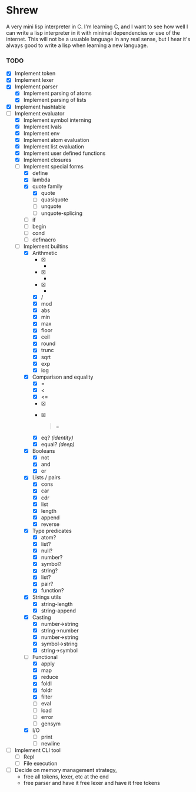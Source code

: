 # Shrew 

A very mini lisp interpreter in C. I'm learning C, and I want to see how well 
I can write a lisp interpreter in it with minimal dependencies or use of the 
internet.  This will not be a usuable language in any real sense, but I hear 
it's always good to write a lisp when learning a new language.

### TODO 

- [x] Implement token
- [x] Implement lexer
- [x] Implement parser 
    - [x] Implement parsing of atoms 
    - [x] Implement parsing of lists
- [x] Implement hashtable
- [ ] Implement evaluator 
    - [x] Implement symbol interning 
    - [x] Implement lvals 
    - [x] Implement env 
    - [x] Implement atom evaluation 
    - [x] Implement list evaluation 
    - [x] Implement user defined functions
    - [x] Implement closures
    - [ ] Implement special forms
        - [x] define
        - [x] lambda
        - [x] quote family
            - [x] quote
            - [ ] quasiquote
            - [ ] unquote
            - [ ] unquote-splicing
        - [ ] if
        - [ ] begin
        - [ ] cond
        - [ ] defmacro 
    - [ ] Implement builtins
        - [x] Arithmetic
            - [x] +
            - [x] -
            - [x] *
            - [x] /
            - [x] mod 
            - [x] abs
            - [x] min
            - [x] max
            - [x] floor
            - [x] ceil
            - [x] round
            - [x] trunc
            - [x] sqrt 
            - [x] exp
            - [x] log
        - [x] Comparison and equality
            - [x] =
            - [x] <
            - [x] <=
            - [x] >
            - [x] >=
            - [x] eq?     *(identity)*
            - [x] equal?  *(deep)*
        - [x] Booleans 
            - [x] not
            - [x] and 
            - [x] or
        - [x] Lists / pairs 
            - [x] cons 
            - [x] car
            - [x] cdr
            - [x] list
            - [x] length
            - [x] append
            - [x] reverse
        - [x] Type predicates
            - [x] atom?
            - [x] list?
            - [x] null?
            - [x] number?
            - [x] symbol?
            - [x] string?
            - [x] list?
            - [x] pair?
            - [x] function?
        - [x] Strings utils
            - [x] string-length
            - [x] string-append
        - [x] Casting
            - [x] number->string
            - [x] string->number
            - [x] number->string
            - [x] symbol->string
            - [x] string->symbol
        - [ ] Functional 
            - [x] apply
            - [x] map
            - [x] reduce
            - [x] foldl
            - [x] foldr
            - [x] filter
            - [ ] eval
            - [ ] load
            - [ ] error
            - [ ] gensym
        - [x] I/O
            - [ ] print
            - [ ] newline

- [ ] Implement CLI tool
    - [ ] Repl 
    - [ ] File execution 

- [ ] Decide on memory management strategy, 
    - free all tokens, lexer, etc at the end
    - free parser and have it free lexer and have it free tokens

